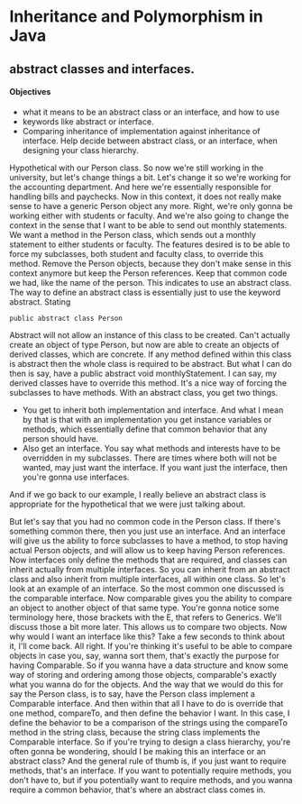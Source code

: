 # Inheritance and Polymorphism in Java
## abstract classes and interfaces.
#### Objectives

* what it means to be an abstract class or an interface, and how to use
* keywords like abstract or interface.
* Comparing inheritance of implementation against inheritance of interface.
Help decide between abstract class, or an interface,
when designing your class hierarchy.

Hypothetical with our Person class.
So now we're still working in the university, but let's change things a bit.
Let's change it so we're working for the accounting department.
And here we're essentially responsible for handling bills and paychecks.
Now in this context, it does not really make sense to have a generic Person object any more. Right, we're only gonna be working either with students or faculty.
And we're also going to change the context in the sense that I want to be able to send out monthly statements.
We want a method in the Person class, which sends out a monthly statement to either students or faculty.
The features desired is to be able to force my subclasses, both student and faculty class, to override this method.
Remove the Person objects, because they don't make sense in this context anymore but keep the Person references.
Keep that common code we had, like the name of the person. This indicates to use an abstract class.
The way to define an abstract class is essentially just to use the keyword abstract.
Stating

    public abstract class Person


Abstract will not allow an instance of this class to be created.
Can't actually create an object of type Person, but now are able to create an objects of derived classes, which are concrete.
If any method defined within this class is abstract then the whole class is required to be abstract.
But what I can do then is say, have a public abstract void monthlyStatement.
I can say, my derived classes have to override this method.
It's a nice way of forcing the subclasses to have methods.
With an abstract class, you get two things.

* You get to inherit both implementation and interface. And what I mean by that is that with an implementation you get instance variables or methods, which essentially define that common behavior that any person should have.
* Also get an interface. You say what methods and interests have to be overridden in my subclasses.
There are times where both will not be wanted, may just want the interface.
If you want just the interface, then you're gonna use interfaces.

And if we go back to our example, I really believe an abstract class is appropriate for the hypothetical that we were just talking about.

But let's say that you had no common code in the Person class.
If there's something common there, then you just use an interface.
And an interface will give us the ability to force subclasses to have a method, to stop having actual Person objects, and will allow us to keep having Person references.
Now interfaces only define the methods that are required, and classes can inherit actually from multiple interfaces.
So you can inherit from an abstract class and also inherit from multiple interfaces, all within one class.
So let's look at an example of an interface.
So the most common one discussed is the comparable interface.
Now comparable gives you the ability to compare an object to another object of that same type.
You're gonna notice some terminology here, those brackets with the E, that refers to Generics.
We'll discuss those a bit more later.
This allows us to compare two objects.
Now why would I want an interface like this? Take a few seconds to think about it, I'll come back.
All right.
If you're thinking it's useful to be able to compare objects in case you, say, wanna sort them, that's exactly the purpose for having Comparable.
So if you wanna have a data structure and know some way of storing and ordering among those objects, comparable's exactly what you wanna do for the objects.
And the way that we would do this for say the Person class, is to say, have the Person class implement a Comparable interface.
And then within that all I have to do is override that one method, compareTo, and then define the behavior I want.
In this case, I define the behavior to be a comparison of the strings using the compareTo method in the string class, because the string class implements the Comparable interface.
So if you're trying to design a class hierarchy, you're often gonna be wondering, should I be making this an interface or an abstract class? And the general rule of thumb is, if you just want to require methods, that's an interface.
If you want to potentially require methods, you don't have to, but if you potentially want to require methods, and you wanna require a common behavior, that's where an abstract class comes in.
